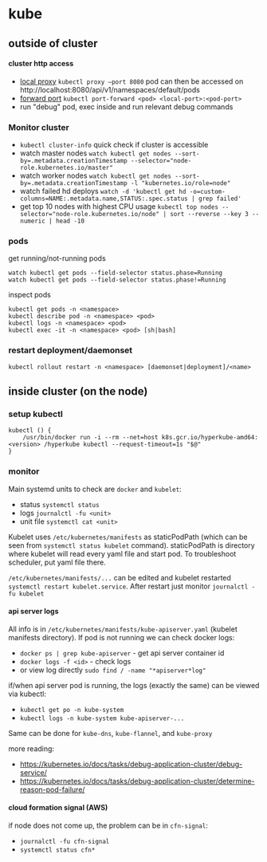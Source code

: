 # kube

## outside of cluster

#### cluster http access

 - [local proxy](https://kubernetes.io/docs/tasks/access-kubernetes-api/http-proxy-access-api/)
`kubectl proxy –port 8080` pod can then be accessed on http://localhost:8080/api/v1/namespaces/default/pods
 - [forward port](https://kubernetes.io/docs/tasks/access-application-cluster/port-forward-access-application-cluster/)
`kubectl port-forward <pod> <local-port>:<pod-port>`
 - run "debug" pod, exec inside and run relevant debug commands

### Monitor cluster

 - `kubectl cluster-info` quick check if cluster is accessible
 - watch master nodes `watch kubectl get nodes --sort-by=.metadata.creationTimestamp --selector="node-role.kubernetes.io/master"`
 - watch worker nodes `watch kubectl get nodes --sort-by=.metadata.creationTimestamp -l "kubernetes.io/role=node"`
 - watch failed hd deploys `watch -d 'kubectl get hd -o=custom-columns=NAME:.metadata.name,STATUS:.spec.status | grep failed'`
 - get top 10 nodes with highest CPU usage `kubectl top nodes --selector="node-role.kubernetes.io/node" | sort --reverse --key 3 --numeric | head -10`

### pods

get running/not-running pods
```
watch kubectl get pods --field-selector status.phase=Running
watch kubectl get pods --field-selector status.phase!=Running
```

inspect pods
```
kubectl get pods -n <namespace>
kubectl describe pod -n <namespace> <pod>
kubectl logs -n <namespace> <pod>
kubectl exec -it -n <namespace> <pod> [sh|bash]
```

### restart deployment/daemonset

`kubectl rollout restart -n <namespace> [daemonset|deployment]/<name>`

## inside cluster (on the node)

### setup kubectl

```
kubectl () {
    /usr/bin/docker run -i --rm --net=host k8s.gcr.io/hyperkube-amd64:<version> /hyperkube kubectl --request-timeout=1s "$@"
}
```

### monitor

Main systemd units to check are `docker` and `kubelet`:
 - status `systemctl status`
 - logs `journalctl -fu <unit>`
 - unit file `systemctl cat <unit>`

Kubelet uses `/etc/kubernetes/manifests` as staticPodPath (which can be seen from `systemctl status kubelet` command).
staticPodPath is directory where kubelet will read every yaml file and start pod. To troubleshoot scheduler, put yaml file there.

`/etc/kubernetes/manifests/...` can be edited and kubelet restarted `systemctl restart kubelet.service`. After restart just monitor `journalctl -fu kubelet`

#### api server logs

All info is in `/etc/kubernetes/manifests/kube-apiserver.yaml` (kubelet manifests directory). If pod is not running we can check docker logs:
 - `docker ps | grep kube-apiserver` - get api server container id
 - `docker logs -f <id>` - check logs
 - or view log directly `sudo find / -name "*apiserver*log"`

if/when api server pod is running, the logs (exactly the same) can be viewed via kubectl:
 - `kubectl get po -n kube-system`
 - `kubectl logs -n kube-system kube-apiserver-...`

Same can be done for `kube-dns`, `kube-flannel`, and `kube-proxy`

more reading:
 - https://kubernetes.io/docs/tasks/debug-application-cluster/debug-service/
 - https://kubernetes.io/docs/tasks/debug-application-cluster/determine-reason-pod-failure/

#### cloud formation signal (AWS)

if node does not come up, the problem can be in `cfn-signal`:
 - `journalctl -fu cfn-signal`
 - `systemctl status cfn*`
